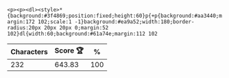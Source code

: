 `<p><p><dl><style>*{background:#3f4869;position:fixed;height:60}p{+p{background:#aa3440;margin:172 102;scale:1 -1}background:#ea9a52;width:180;border-radius:20px 20px 20px 0;margin:52 102}dl{width:60;background:#61a74e;margin:112 102`

| Characters | Score 🏆 | %   |
| ---------- | -------- | --- |
| 232        | 643.83   | 100 |
